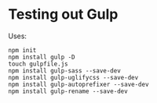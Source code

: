 # Testing out Gulp

Uses:

```
npm init
npm install gulp -D
touch gulpfile.js
npm install gulp-sass --save-dev
npm install gulp-uglifycss --save-dev
npm install gulp-autoprefixer --save-dev
npm install gulp-rename --save-dev
```

